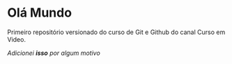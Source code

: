 # Olá Mundo
 Primeiro repositório versionado do curso de Git e Github do canal Curso em Video.
 
 *Adicionei ***isso*** por algum motivo*
